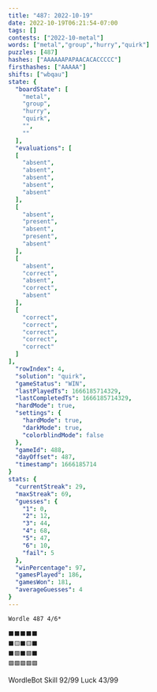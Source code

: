 ```yaml
---
title: "487: 2022-10-19"
date: 2022-10-19T06:21:54-07:00
tags: []
contests: ["2022-10-metal"]
words: ["metal","group","hurry","quirk"]
puzzles: [487]
hashes: ["AAAAAAPAPAACACACCCCC"]
firsthashes: ["AAAAA"]
shifts: ["wbqau"]
state: {
  "boardState": [
    "metal",
    "group",
    "hurry",
    "quirk",
    "",
    ""
  ],
  "evaluations": [
  [
    "absent",
    "absent",
    "absent",
    "absent",
    "absent"
  ],
  [
    "absent",
    "present",
    "absent",
    "present",
    "absent"
  ],
  [
    "absent",
    "correct",
    "absent",
    "correct",
    "absent"
  ],
  [
    "correct",
    "correct",
    "correct",
    "correct",
    "correct"
  ]
],
  "rowIndex": 4,
  "solution": "quirk",
  "gameStatus": "WIN",
  "lastPlayedTs": 1666185714329,
  "lastCompletedTs": 1666185714329,
  "hardMode": true,
  "settings": {
    "hardMode": true,
    "darkMode": true,
    "colorblindMode": false
  },
  "gameId": 488,
  "dayOffset": 487,
  "timestamp": 1666185714
}
stats: {
  "currentStreak": 29,
  "maxStreak": 69,
  "guesses": {
    "1": 0,
    "2": 12,
    "3": 44,
    "4": 68,
    "5": 47,
    "6": 10,
    "fail": 5
  },
  "winPercentage": 97,
  "gamesPlayed": 186,
  "gamesWon": 181,
  "averageGuesses": 4
}
---
```

<!-- more -->

```
Wordle 487 4/6*

⬛⬛⬛⬛⬛
⬛🟨⬛🟨⬛
⬛🟩⬛🟩⬛
🟩🟩🟩🟩🟩

```

WordleBot
Skill 92/99
Luck 43/99
